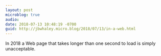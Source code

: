 ```yaml
---
layout: post
microblog: true
audio: 
date: 2018-07-13 10:48:19 -0700
guid: http://jbwhaley.micro.blog/2018/07/13/in-a-web.html
---
```

In 2018 a Web page that takes longer than one second to load is simply unacceptable.
